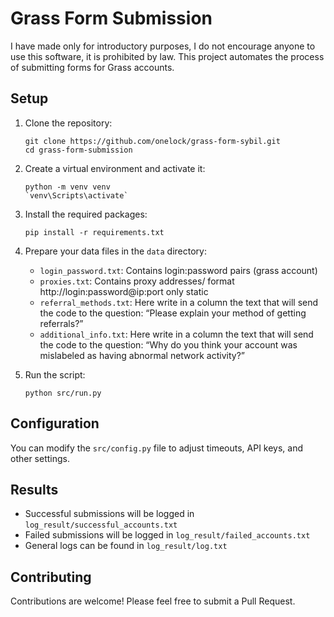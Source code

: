 # Grass Form Submission

I have made only for introductory purposes, I do not encourage anyone to use this software, it is prohibited by law.
This project automates the process of submitting forms for Grass accounts.



## Setup

1. Clone the repository:
   ```
   git clone https://github.com/onelock/grass-form-sybil.git
   cd grass-form-submission
   ```

2. Create a virtual environment and activate it:
   ```
   python -m venv venv
   `venv\Scripts\activate`
   ```

3. Install the required packages:
   ```
   pip install -r requirements.txt
   ```

4. Prepare your data files in the `data` directory:
   - `login_password.txt`: Contains login:password pairs (grass account)
   - `proxies.txt`: Contains proxy addresses/ format http://login:password@ip:port only static
   - `referral_methods.txt`: Here write in a column the text that will send the code to the question: “Please explain your method of getting referrals?”
   - `additional_info.txt`: Here write in a column the text that will send the code to the question: “Why do you think your account was mislabeled as having abnormal network activity?”

5. Run the script:
   ```
   python src/run.py
   ```

## Configuration

You can modify the `src/config.py` file to adjust timeouts, API keys, and other settings.

## Results

- Successful submissions will be logged in `log_result/successful_accounts.txt`
- Failed submissions will be logged in `log_result/failed_accounts.txt`
- General logs can be found in `log_result/log.txt`

## Contributing

Contributions are welcome! Please feel free to submit a Pull Request.